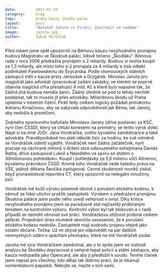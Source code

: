 ```yaml
---
date:         2017-01-19
category:     blog
tags:         praha kauzy škodův-palác
layout:       post
title:        "Bafuňář Jansta vs Piráti: Zastrašit se nedáme" 
image:        jansta.jpg
author:       Jakub Michálek
---
```


Před rokem jsme opět upozornili na Bémovu kauzu nevýhodného pronájmu budovy Magistrátu ve Škodově paláci, lidově řečeno „Škoďáku“. Bémova rada v roce 2006 předražila pronájem o 2 miliardy. Budovu si mohla koupit za 1,3 miliardy, ale místo toho si ji pronajala za 4 miliardy a zisk odtekl podnikateli Pawlowskému do Švýcarska. Podle olomouckých státních zástupců měli v kauze prsty Janoušek a Grygárek. Miroslav Jansta pro magistrát jako advokát zpracovával zadání zakázky, ve kterém se poprvé objevila magická cifra přesahující 4 mld. Kč a které bylo napsané tak, že žádná jiná budova neměla šanci. Žádný úředník se pod to tehdy nechtěl podepsat, tak to muselo jít přes advokáty. Miliardovou škodu už Praha uplatnila v trestním řízení. Piráti tedy celkem logicky požádali primátorku Adrianu Krnáčovou, aby se zabývala odpovědností jak Béma, tak Jansty, aby nedošlo k promlčení.

Známého sportovního bafuňáře Miroslava Jansty (dříve poslanec za KSČ, nyní člen ČSSD), který se chlubí konexemi na premiéry, se tento výrok dotkl. Najal si na mně JUDr. Jana Vondráčka, svého bývalého zaměstnance a také advokáta. Pravděpodobně mu platí několik tisíc za hodinu, ke své odměně se Vondráček odmítl vyjádřit. Vondráček není žádný začátečník, nyní pracuje na záchraně milionů v držení otce odsouzeného exhejtmana Davida Ratha, dříve zastupoval Lukoil a Nejedlého ve sporu se státem o 30milionovou pohledávku. Koupil i pohledávky za 5,6 milionu vůči Altnerovi, bývalému právníkovi ČSSD. Kromě toho Vondráček vede katedru práva na VŠE, jejíhož děkana Ševčíka zastupoval. Cenné zkušenosti rovněž získal, když pronásledoval reportéra ČT, který upozornil na nelegální množírny psů. 

Vondráček mě kvůli výroku písemně obvinil z porušení etického kodexu, k němuž se hlásí všichni pražští zastupitelé. Výrokem o předražení pronájmu Škodova paláce jsem podle něho uvedl veřejnost v omyl. Díky kritice nevýhodného pronájmu jsem se paradoxně stal nejčastěji probíraným tématem na kontrolním výboru. Kontrolní výbor byl tak blokován a v řadě případů se nemohl věnovat své práci. Vondráčkovu stížnost probíral celkem pětkrát. Projednání dnes nicméně skončilo usnesením, že k porušení etického kodexu nedošlo. Zastupitelé mají svobodu projevu stejně jako ostatní občané. Tečka. Už mi zbývá jen odpovědět na pár dalších nesmyslných udání o spáchání přestupku, která na mě Vondráček podal.

Jansta mě sice Vondráčkem zaměstnal, ale o to spíše jsem se rozhodl analýzu ke Škodáku dopracovat a veřejně tepat policii a státní zástupce, aby kauza nedopadla jako Opencard, ale aby ji předložili k soudu. Tenhle článek jsem napsal pro všechny, kdo dělají tak dobrou práci, že je šikanují nomenklaturní papaláši. Nebojte se, nejste v tom sami. 
